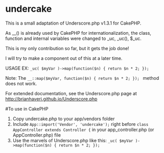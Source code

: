undercake
=========

This is a small adaptation of Underscore.php v1.3.1 for CakePHP.

As __() is already used by CakePHP for internationalization, the class, function and internal variables were changed to _uc, _uc(), $_uc.

This is my only contribution so far, but it gets the job done!

I will try to make a component out of this at a later time.

USAGE EX: ```_uc( $myVar )->map(function($n) { return $n * 2; });```

Note: The ```__::map($myVar, function($n) { return $n * 2; }); ``` method does not work.

For extended documentation, see the Underscore.php page at
http://brianhaveri.github.io/Underscore.php

#To use in CakePHP

1. Copy undercake.php to your app/vendors folder
2. Include ```App::import('Vendor', 'undercake');``` right before ```class AppController extends Controller {``` in your app_controller.php (or AppController.php) file
3. Use the marvels of Underscore.php like this: ```_uc( $myVar )->map(function($n) { return $n * 2; });```
